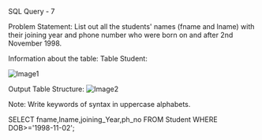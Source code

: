 SQL Query - 7

Problem Statement:
List out all the students' names (fname and lname) with their joining year and phone number who were born on and after 2nd November 1998.

Information about the table:
Table Student:

![Image1](https://user-images.githubusercontent.com/97792024/184967311-e28e887a-5dfb-4a97-a365-8d92ef573af9.png)


Output Table Structure:
![Image2](https://user-images.githubusercontent.com/97792024/184967326-19690c37-e160-4b0a-aba6-3edb7c3ddaae.png)



Note: Write keywords of syntax in uppercase alphabets.

SELECT fname,lname,joining_Year,ph_no FROM Student WHERE DOB>='1998-11-02';

